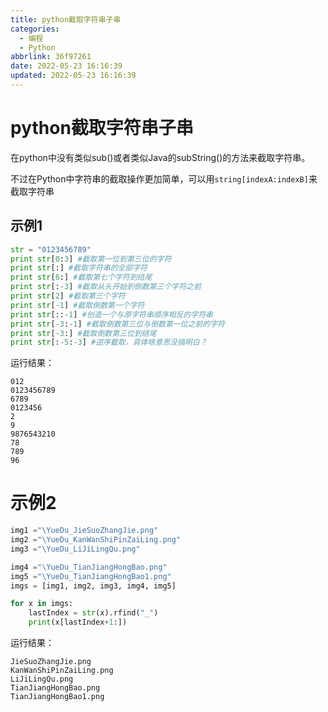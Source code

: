 ```yaml
---
title: python截取字符串子串
categories:
  - 编程
  - Python
abbrlink: 36f97261
date: 2022-05-23 16:16:39
updated: 2022-05-23 16:16:39
---
```

# python截取字符串子串
在python中没有类似sub()或者类似Java的subString()的方法来截取字符串。

不过在Python中字符串的截取操作更加简单，可以用`string[indexA:indexB]`来截取字符串
<!-- more -->
## 示例1
```py D:\Desktop\test\Python\String\SubStringDemo.py
str = "0123456789"
print str[0:3] #截取第一位到第三位的字符
print str[:] #截取字符串的全部字符
print str[6:] #截取第七个字符到结尾
print str[:-3] #截取从头开始到倒数第三个字符之前
print str[2] #截取第三个字符
print str[-1] #截取倒数第一个字符
print str[::-1] #创造一个与原字符串顺序相反的字符串
print str[-3:-1] #截取倒数第三位与倒数第一位之前的字符
print str[-3:] #截取倒数第三位到结尾
print str[:-5:-3] #逆序截取，具体啥意思没搞明白？
```
运行结果：
```
012
0123456789
6789
0123456
2
9
9876543210
78
789
96
```
# 示例2
```py D:\Desktop\test\Python\String\SubStringDemo2.py
img1 ="\YueDu_JieSuoZhangJie.png"
img2 ="\YueDu_KanWanShiPinZaiLing.png"
img3 ="\YueDu_LiJiLingQu.png"

img4 ="\YueDu_TianJiangHongBao.png"
img5 ="\YueDu_TianJiangHongBao1.png"
imgs = [img1, img2, img3, img4, img5]

for x in imgs:
    lastIndex = str(x).rfind("_")
    print(x[lastIndex+1:])
```
运行结果：
```
JieSuoZhangJie.png
KanWanShiPinZaiLing.png
LiJiLingQu.png
TianJiangHongBao.png
TianJiangHongBao1.png
```